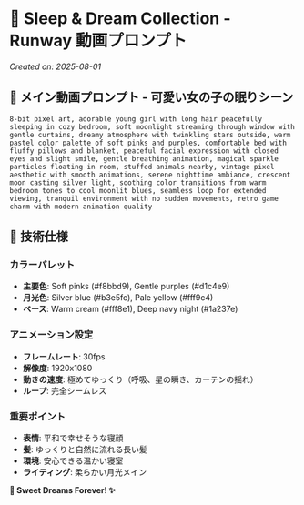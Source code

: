 # 🌙 Sleep & Dream Collection - Runway 動画プロンプト

*Created on: 2025-08-01*

## 🛌 メイン動画プロンプト - 可愛い女の子の眠りシーン

```
8-bit pixel art, adorable young girl with long hair peacefully sleeping in cozy bedroom, soft moonlight streaming through window with gentle curtains, dreamy atmosphere with twinkling stars outside, warm pastel color palette of soft pinks and purples, comfortable bed with fluffy pillows and blanket, peaceful facial expression with closed eyes and slight smile, gentle breathing animation, magical sparkle particles floating in room, stuffed animals nearby, vintage pixel aesthetic with smooth animations, serene nighttime ambiance, crescent moon casting silver light, soothing color transitions from warm bedroom tones to cool moonlit blues, seamless loop for extended viewing, tranquil environment with no sudden movements, retro game charm with modern animation quality
```

## 🎨 技術仕様

### カラーパレット
- **主要色**: Soft pinks (#f8bbd9), Gentle purples (#d1c4e9)
- **月光色**: Silver blue (#b3e5fc), Pale yellow (#fff9c4)  
- **ベース**: Warm cream (#fff8e1), Deep navy night (#1a237e)

### アニメーション設定
- **フレームレート**: 30fps
- **解像度**: 1920x1080
- **動きの速度**: 極めてゆっくり（呼吸、星の瞬き、カーテンの揺れ）
- **ループ**: 完全シームレス

### 重要ポイント
- **表情**: 平和で幸せそうな寝顔
- **髪**: ゆっくりと自然に流れる長い髪
- **環境**: 安心できる温かい寝室
- **ライティング**: 柔らかい月光メイン

**🌙 Sweet Dreams Forever! ✨**